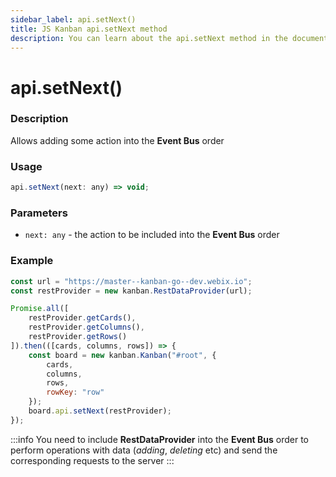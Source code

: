 ```yaml
---
sidebar_label: api.setNext()
title: JS Kanban api.setNext method
description: You can learn about the api.setNext method in the documentation of the JavaScript Kanban library. Browse developer guides and API reference, try out code examples and live demos.
---
```


# api.setNext()

### Description

Allows adding some action into the **Event Bus** order

### Usage

```js
api.setNext(next: any) => void;
```

### Parameters

- `next: any` - the action to be included into the **Event Bus** order

### Example

```jsx {15}
const url = "https://master--kanban-go--dev.webix.io";
const restProvider = new kanban.RestDataProvider(url);

Promise.all([
	restProvider.getCards(),
	restProvider.getColumns(),
	restProvider.getRows()
]).then(([cards, columns, rows]) => {
	const board = new kanban.Kanban("#root", {
		cards,
		columns,
		rows,
		rowKey: "row"
	});
	board.api.setNext(restProvider);
});
```

:::info
You need to include **RestDataProvider** into the **Event Bus** order to perform operations with data (*adding*, *deleting* etc) and send the corresponding requests to the server
:::
